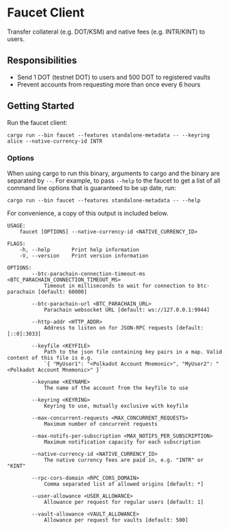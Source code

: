 # Faucet Client

Transfer collateral (e.g. DOT/KSM) and native fees (e.g. INTR/KINT) to users.

## Responsibilities

- Send 1 DOT (testnet DOT) to users and 500 DOT to registered vaults
- Prevent accounts from requesting more than once every 6 hours

## Getting Started

Run the faucet client:

```
cargo run --bin faucet --features standalone-metadata -- --keyring alice --native-currency-id INTR
```

### Options

When using cargo to run this binary, arguments to cargo and the binary are separated by `--`. For example, to pass `--help` to the faucet to get a list of all command line options that is guaranteed to be up date, run:

```
cargo run --bin faucet --features standalone-metadata -- --help
```

For convenience, a copy of this output is included below.

```
USAGE:
    faucet [OPTIONS] --native-currency-id <NATIVE_CURRENCY_ID>

FLAGS:
    -h, --help       Print help information
    -V, --version    Print version information

OPTIONS:
        --btc-parachain-connection-timeout-ms <BTC_PARACHAIN_CONNECTION_TIMEOUT_MS>
            Timeout in milliseconds to wait for connection to btc-parachain [default: 60000]

        --btc-parachain-url <BTC_PARACHAIN_URL>
            Parachain websocket URL [default: ws://127.0.0.1:9944]

        --http-addr <HTTP_ADDR>
            Address to listen on for JSON-RPC requests [default: [::0]:3033]

        --keyfile <KEYFILE>
            Path to the json file containing key pairs in a map. Valid content of this file is e.g.
            `{ "MyUser1": "<Polkadot Account Mnemonic>", "MyUser2": "<Polkadot Account Mnemonic>" }`

        --keyname <KEYNAME>
            The name of the account from the keyfile to use

        --keyring <KEYRING>
            Keyring to use, mutually exclusive with keyfile

        --max-concurrent-requests <MAX_CONCURRENT_REQUESTS>
            Maximum number of concurrent requests

        --max-notifs-per-subscription <MAX_NOTIFS_PER_SUBSCRIPTION>
            Maximum notification capacity for each subscription

        --native-currency-id <NATIVE_CURRENCY_ID>
            The native currency fees are paid in, e.g. "INTR" or "KINT"

        --rpc-cors-domain <RPC_CORS_DOMAIN>
            Comma separated list of allowed origins [default: *]

        --user-allowance <USER_ALLOWANCE>
            Allowance per request for regular users [default: 1]

        --vault-allowance <VAULT_ALLOWANCE>
            Allowance per request for vaults [default: 500]
```
